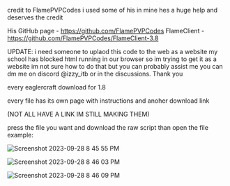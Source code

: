 credit to FlamePVPCodes i used some of his in mine hes a huge help and deserves the credit 

  
His GitHub page - https://github.com/FlamePVPCodes
FlameClient - https://github.com/FlamePVPCodes/FlameClient-3.8

 
UPDATE: i need someone to uplaod this code to the web as a website my school has blocked html running in our browser so im trying to get it as a website
im not sure how to do that but you can probably assist me you can dm me on discord @izzy_itb or in the discussions.
Thank you
 
 
 
every eaglercraft download for 1.8
 
every file has its own page with instructions and anoher download link 
 
(NOT ALL HAVE A LINK IM STILL MAKING THEM)
 
 
press the file you want and download the raw script than open the file
example:
 
 
 ![Screenshot 2023-09-28 8 45 55 PM](https://github.com/KK3XX/All-Eaglercraft-Downloads/assets/142429718/8f67590b-5b1b-4766-91af-fee12fd330a9)
 

![Screenshot 2023-09-28 8 46 03 PM](https://github.com/KK3XX/All-Eaglercraft-Downloads/assets/142429718/8afa8d3e-f796-4ac0-9479-ab4ae92559cb)


![Screenshot 2023-09-28 8 46 09 PM](https://github.com/KK3XX/All-Eaglercraft-Downloads/assets/142429718/5a1abf63-358b-4ce8-9be9-24c530d53650)
